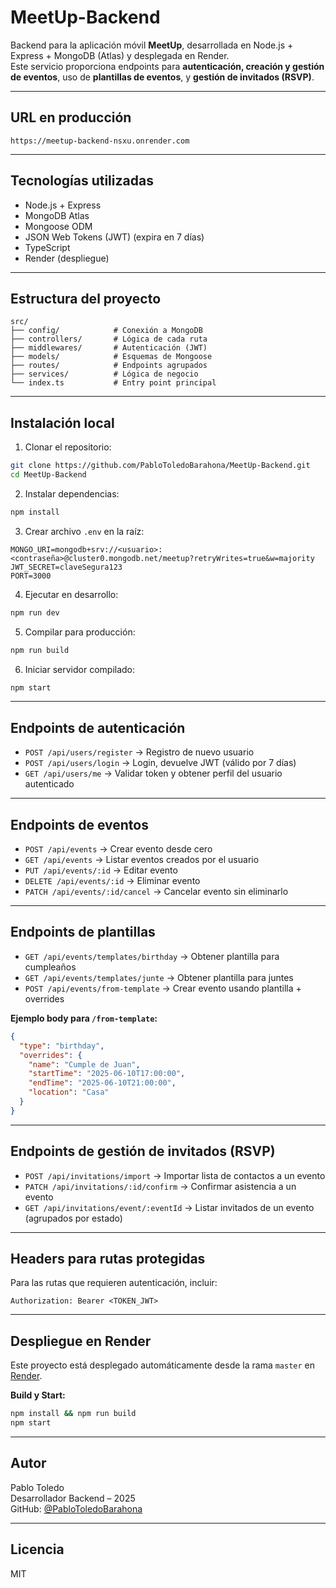 # MeetUp-Backend

Backend para la aplicación móvil **MeetUp**, desarrollada en Node.js + Express + MongoDB (Atlas) y desplegada en Render.  
Este servicio proporciona endpoints para **autenticación, creación y gestión de eventos**, uso de **plantillas de eventos**, y **gestión de invitados (RSVP)**.

---

## URL en producción

```
https://meetup-backend-nsxu.onrender.com
```

---

## Tecnologías utilizadas

- Node.js + Express
- MongoDB Atlas
- Mongoose ODM
- JSON Web Tokens (JWT) (expira en 7 días)
- TypeScript
- Render (despliegue)

---

## Estructura del proyecto

```
src/
├── config/            # Conexión a MongoDB
├── controllers/       # Lógica de cada ruta
├── middlewares/       # Autenticación (JWT)
├── models/            # Esquemas de Mongoose
├── routes/            # Endpoints agrupados
├── services/          # Lógica de negocio
└── index.ts           # Entry point principal
```

---

## Instalación local

1. Clonar el repositorio:
```bash
git clone https://github.com/PabloToledoBarahona/MeetUp-Backend.git
cd MeetUp-Backend
```

2. Instalar dependencias:
```bash
npm install
```

3. Crear archivo `.env` en la raíz:

```env
MONGO_URI=mongodb+srv://<usuario>:<contraseña>@cluster0.mongodb.net/meetup?retryWrites=true&w=majority
JWT_SECRET=claveSegura123
PORT=3000
```

4. Ejecutar en desarrollo:
```bash
npm run dev
```

5. Compilar para producción:
```bash
npm run build
```

6. Iniciar servidor compilado:
```bash
npm start
```

---

## Endpoints de autenticación

- `POST /api/users/register` → Registro de nuevo usuario
- `POST /api/users/login` → Login, devuelve JWT (válido por 7 días)
- `GET /api/users/me` → Validar token y obtener perfil del usuario autenticado

---

## Endpoints de eventos

- `POST /api/events` → Crear evento desde cero
- `GET /api/events` → Listar eventos creados por el usuario
- `PUT /api/events/:id` → Editar evento
- `DELETE /api/events/:id` → Eliminar evento
- `PATCH /api/events/:id/cancel` → Cancelar evento sin eliminarlo

---

## Endpoints de plantillas

- `GET /api/events/templates/birthday` → Obtener plantilla para cumpleaños
- `GET /api/events/templates/junte` → Obtener plantilla para juntes
- `POST /api/events/from-template` → Crear evento usando plantilla + overrides

**Ejemplo body para `/from-template`:**
```json
{
  "type": "birthday",
  "overrides": {
    "name": "Cumple de Juan",
    "startTime": "2025-06-10T17:00:00",
    "endTime": "2025-06-10T21:00:00",
    "location": "Casa"
  }
}
```

---

## Endpoints de gestión de invitados (RSVP)

- `POST /api/invitations/import` → Importar lista de contactos a un evento
- `PATCH /api/invitations/:id/confirm` → Confirmar asistencia a un evento
- `GET /api/invitations/event/:eventId` → Listar invitados de un evento (agrupados por estado)

---

## Headers para rutas protegidas

Para las rutas que requieren autenticación, incluir:

```
Authorization: Bearer <TOKEN_JWT>
```

---

## Despliegue en Render

Este proyecto está desplegado automáticamente desde la rama `master` en [Render](https://render.com).

**Build y Start:**
```bash
npm install && npm run build
npm start
```

---

## Autor

Pablo Toledo  
Desarrollador Backend – 2025  
GitHub: [@PabloToledoBarahona](https://github.com/PabloToledoBarahona)

---

## Licencia

MIT
